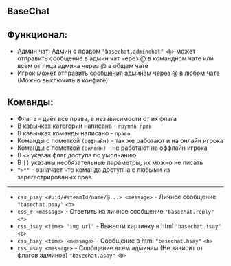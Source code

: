 ## BaseChat
## Функционал:
- Админ чат: Админ с правом `"basechat.adminchat"` `<b>` может отправить сообщение в админ чат через @ в командном чате или всем от лица админа через @ в общем чате
- Игрок может отправить сообщения админам через @ в любом чате (Можно выключить в конфиге)
## Команды:
- Флаг `z` - даёт все права, в независимости от их флага
- В кавычках категории написана - `группа прав`
- В кавычках команды написано - `право`
- Команды с пометкой `(оффлайн)` - так же работают и на онлайн игрока
- Команды с пометкой `(онлайн)` - не работают на оффлайн игрока
- В `<>` указан флаг доступа по умолчанию
- В `[]` указаны необязательные параметры, их можно не писать
- `">*"` - означает что команда доступна с любыми из зарегестрированых прав
---
- `css_psay <#uid/#steamId/name/@...> <message>` - Личное сообщение `"basechat.psay"` `<b>`
- `css_r <message>` - Ответить на личное сообщение `"basechat.reply"` `<*>`
- `css_isay <time> "img url"` - Вывести картинку в html `"basechat.isay"` `<b>`
- `css_hsay <time> <message>` - Сообщение в html `"basechat.hsay"` `<b>`
- `css_asay <message>` - Сообщение всем админам (Не зависит от флагов админов) `"basechat.asay"` `<b>`
